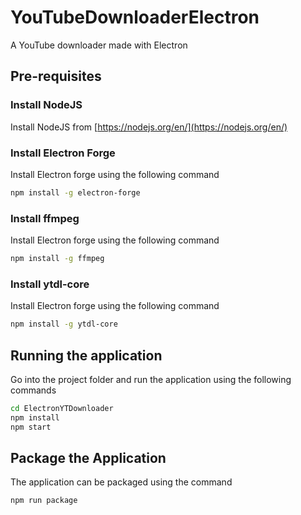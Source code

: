 # YouTubeDownloaderElectron
 A YouTube downloader made with Electron
 
## Pre-requisites

### Install NodeJS

Install NodeJS from [https://nodejs.org/en/](https://nodejs.org/en/)

### Install Electron Forge

Install Electron forge using the following command

```bash
npm install -g electron-forge
```
### Install ffmpeg

Install Electron forge using the following command

```bash
npm install -g ffmpeg
```

### Install ytdl-core

Install Electron forge using the following command

```bash
npm install -g ytdl-core
```

## Running the application

Go into the project folder and run the application using the following commands

```bash
cd ElectronYTDownloader
npm install
npm start
```

## Package the Application

The application can be packaged using the command 

```bash
npm run package
```
